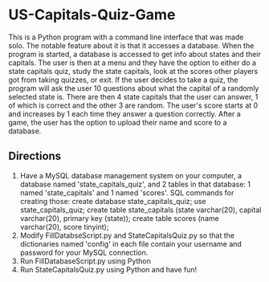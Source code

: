 # US-Capitals-Quiz-Game

This is a Python program with a command line interface that was made solo. The notable feature about it is that it accesses a database. 
When the program is started, a database is accessed to get info about states and their capitals. The user is then at a menu and they have 
the option to either do a state capitals quiz, study the state capitals, look at the scores other players got from taking quizzes, or exit. 
If the user decides to take a quiz, the program will ask the user 10 questions about what the capital of a randomly selected state is. 
There are then 4 state capitals that the user can answer, 1 of which is correct and the other 3 are random. The user's score starts at 0 
and increases by 1 each time they answer a question correctly. After a game, the user has the option to upload their name and score to a 
database.

## Directions
1. Have a MySQL database management system on your computer, a database named 'state_capitals_quiz', and 2 tables in that database: 
1 named 'state_capitals' and 1 named 'scores'.
SQL commands for creating those:
		create database state_capitals_quiz;
		use state_capitals_quiz;
		create table state_capitals (state varchar(20), capital varchar(20), primary key (state));
		create table scores (name varchar(20), score tinyint);
2. Modify FillDatabseScript.py and StateCapitalsQuiz.py so that the dictionaries named 'config' in each file contain your username and password 
for your MySQL connection.
3. Run FillDatabaseScript.py using Python
4. Run StateCapitalsQuiz.py using Python and have fun!